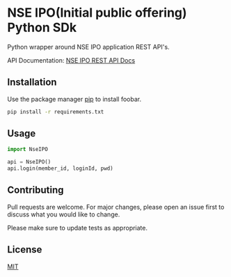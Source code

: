 # NSE IPO(Initial public offering) Python SDk

Python wrapper around NSE IPO application REST API's.

API Documentation: [NSE IPO REST API Docs](https://www.nseindia.com/technology/content/nnf/WEB_CBRICS_PROTOCOL_1.1.pdf)


## Installation

Use the package manager [pip](https://pip.pypa.io/en/stable/) to install foobar.

```bash
pip install -r requirements.txt
```

## Usage

```python
import NseIPO

api = NseIPO()
api.login(member_id, loginId, pwd)
```

## Contributing
Pull requests are welcome. For major changes, please open an issue first to discuss what you would like to change.

Please make sure to update tests as appropriate.

## License
[MIT](https://choosealicense.com/licenses/mit/)